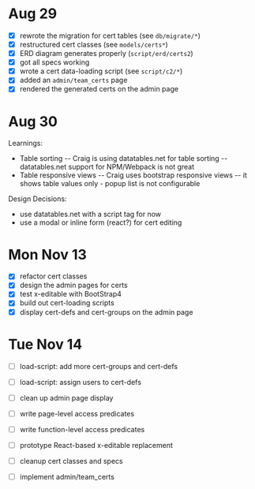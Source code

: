 # Aug 29

- [x] rewrote the migration for cert tables (see `db/migrate/*`)
- [x] restructured cert classes (see `models/certs*`)
- [x] ERD diagram generates properly (`script/erd/certs2`)
- [x] got all specs working
- [x] wrote a cert data-loading script (see `script/c2/*`)
- [x] added an `admin/team_certs` page
- [x] rendered the generated certs on the admin page

# Aug 30

Learnings:
- Table sorting
-- Craig is using datatables.net for table sorting
-- datatables.net support for NPM/Webpack is not great
- Table responsive views
-- Craig uses bootstrap responsive views
-- it shows table values only - popup list is not configurable

Design Decisions:
- use datatables.net with a script tag for now
- use a modal or inline form (react?) for cert editing

# Mon Nov 13

- [x] refactor cert classes
- [x] design the admin pages for certs
- [x] test x-editable with BootStrap4
- [x] build out cert-loading scripts
- [x] display cert-defs and cert-groups on the admin page

# Tue Nov 14

- [ ] load-script: add more cert-groups and cert-defs
- [ ] load-script: assign users to cert-defs
- [ ] clean up admin page display

- [ ] write page-level access predicates
- [ ] write function-level access predicates

- [ ] prototype React-based x-editable replacement
- [ ] cleanup cert classes and specs 
- [ ] implement admin/team_certs
